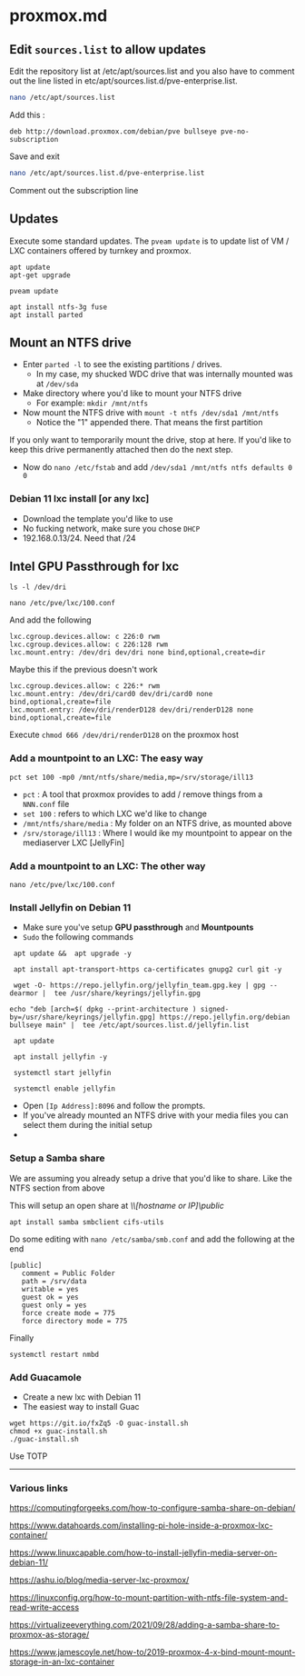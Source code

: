 # proxmox.md

## Edit ```sources.list``` to allow updates
Edit the repository list at /etc/apt/sources.list and you also have to comment out the line listed in etc/apt/sources.list.d/pve-enterprise.list.

```bash
nano /etc/apt/sources.list
```
Add this :

```deb http://download.proxmox.com/debian/pve bullseye pve-no-subscription```

Save and exit
```sh
nano /etc/apt/sources.list.d/pve-enterprise.list
```
Comment out the subscription line

## Updates
Execute some standard updates. The ```pveam update``` is to update list of VM / LXC containers offered by turnkey and proxmox.

```
apt update
apt-get upgrade

pveam update

apt install ntfs-3g fuse
apt install parted
```

## Mount an NTFS drive
- Enter ```parted -l``` to see the existing partitions / drives. 
  - In my case, my shucked WDC drive that was internally mounted was at ```/dev/sda```
- Make directory where you'd like to mount your NTFS drive
  -  For example:  ```mkdir /mnt/ntfs```
- Now mount the NTFS drive with ```mount -t ntfs /dev/sda1 /mnt/ntfs```
  - Notice the "1" appended there. That means the first partition

If you only want to temporarily mount the drive, stop at here. If you'd like to keep this drive permanently attached then do the next step.

- Now do ```nano /etc/fstab``` and add ```/dev/sda1 /mnt/ntfs ntfs defaults 0 0```

### Debian 11 lxc install [or any lxc]

- Download the template you'd like to use
- No fucking network, make sure you chose ```DHCP```
- 192.168.0.13/24. Need that /24



## Intel GPU Passthrough for lxc
```ls -l /dev/dri```

```nano /etc/pve/lxc/100.conf```

And add the following

```
lxc.cgroup.devices.allow: c 226:0 rwm
lxc.cgroup.devices.allow: c 226:128 rwm
lxc.mount.entry: /dev/dri dev/dri none bind,optional,create=dir
```
Maybe this if the previous doesn't work
```
lxc.cgroup.devices.allow: c 226:* rwm
lxc.mount.entry: /dev/dri/card0 dev/dri/card0 none bind,optional,create=file
lxc.mount.entry: /dev/dri/renderD128 dev/dri/renderD128 none bind,optional,create=file
```

Execute ```chmod 666 /dev/dri/renderD128``` on the proxmox host



### Add a mountpoint to an LXC: The easy way
```
pct set 100 -mp0 /mnt/ntfs/share/media,mp=/srv/storage/ill13
```

- ```pct``` : A tool that proxmox provides to add / remove things from a ```NNN.conf``` file
- ```set 100``` : refers to which LXC we'd like to change
- ```/mnt/ntfs/share/media``` : My folder on an NTFS drive, as mounted above
- ```/srv/storage/ill13``` : Where I would ike my mountpoint to appear on the mediaserver LXC [JellyFin]

### Add a mountpoint to an LXC: The other way

```nano /etc/pve/lxc/100.conf```


### Install Jellyfin on Debian 11
- Make sure you've setup **GPU passthrough** and **Mountpounts** 
- ```Sudo``` the following commands
```
 apt update &&  apt upgrade -y

 apt install apt-transport-https ca-certificates gnupg2 curl git -y

 wget -O- https://repo.jellyfin.org/jellyfin_team.gpg.key | gpg --dearmor |  tee /usr/share/keyrings/jellyfin.gpg

echo "deb [arch=$( dpkg --print-architecture ) signed-by=/usr/share/keyrings/jellyfin.gpg] https://repo.jellyfin.org/debian bullseye main" |  tee /etc/apt/sources.list.d/jellyfin.list

 apt update

 apt install jellyfin -y

 systemctl start jellyfin

 systemctl enable jellyfin
```

- Open ```[Ip Address]:8096``` and follow the prompts.
- If you've already mounted an NTFS drive with your media files you can select them during the initial setup
- 

### Setup a Samba share
We are assuming you already setup a drive that you'd like to share. Like the NTFS section from above

This will setup an open share at *\\\\[hostname or IP]\public*

```
apt install samba smbclient cifs-utils
```

Do some editing with ```nano /etc/samba/smb.conf``` and add the following at the end 

```
[public]
   comment = Public Folder
   path = /srv/data
   writable = yes
   guest ok = yes
   guest only = yes
   force create mode = 775
   force directory mode = 775

```
Finally

```systemctl restart nmbd```

### Add Guacamole

- Create a new lxc with Debian 11
- The easiest way to install Guac

```
wget https://git.io/fxZq5 -O guac-install.sh
chmod +x guac-install.sh
./guac-install.sh
```
Use TOTP

***
### Various links

https://computingforgeeks.com/how-to-configure-samba-share-on-debian/

https://www.datahoards.com/installing-pi-hole-inside-a-proxmox-lxc-container/

https://www.linuxcapable.com/how-to-install-jellyfin-media-server-on-debian-11/

https://ashu.io/blog/media-server-lxc-proxmox/

https://linuxconfig.org/how-to-mount-partition-with-ntfs-file-system-and-read-write-access

https://virtualizeeverything.com/2021/09/28/adding-a-samba-share-to-proxmox-as-storage/

https://www.jamescoyle.net/how-to/2019-proxmox-4-x-bind-mount-mount-storage-in-an-lxc-container



